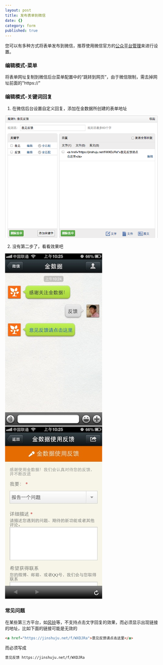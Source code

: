 ```yaml
---
layout: post
title: 发布表单到微信
date: {}
category: form
published: true
---
```


您可以有多种方式将表单发布到微信，推荐使用微信官方的[公众平台管理](https://mp.weixin.qq.com/)来进行设置。

### 编辑模式-菜单
将表单网址复制到微信后台菜单配置中的“跳转到网页”，由于微信限制，需去掉网址前面的"https://"

### 编辑模式-关键词回复

1. 在微信后台设置自定义回复，添加在金数据所创建的表单地址

  ![](/images/weixin-edit.png)

2. 没有第二步了，看看效果吧

  ![](/images/weixin-result.jpg)![](/images/weixin-form.jpg)

### 常见问题
在某些第三方平台，如[风铃](http://fl.qq.com/)等，不支持点击文字回复的效果，而必须显示出现链接的地址，比如下面的链接可能是无效的

```html
<a href="https://jinshuju.net/f/WXDJRa">意见反馈请点击这里</a>
```
而必须写成

```html
意见反馈 https://jinshuju.net/f/WXDJRa
```